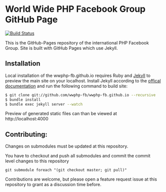 # World Wide PHP Facebook Group GitHub Page

[![Build Status](https://travis-ci.org/wwphp-fb/wwphp-fb.github.io.png?branch=master)](https://travis-ci.org/wwphp-fb/wwphp-fb.github.io)

This is the GitHub-Pages repository of the international PHP Facebook Group. Site is built with GitHub Pages which use
Jekyll.

## Installation

Local installation of the wwphp-fb.github.io requires Ruby and [Jekyll][jekyll] to preview the main site on your localhost.
Install Jekyll according to the [offical documentation](http://jekyllrb.com/docs/installation/) and run the following command to build site:

```bash
$ git clone git://github.com/wwphp-fb/wwphp-fb.github.io --recursive
$ bundle install
$ bundle exec jekyll server --watch
```

Preview of generated static files can than be viewed at http://localhost:4000

## Contributing:

Changes on submodules must be updated at this repository.

You have to checkout and push all submodules and commit the commit level changes to this repository

`git submodule foreach "(git checkout master; git pull)"`

Contributions are welcome, but please open a feature request issue at this repository to grant as a discussion time before.

[jekyll]: http://jekyllrb.com/
